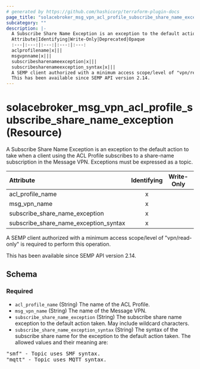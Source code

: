 ```yaml
---
# generated by https://github.com/hashicorp/terraform-plugin-docs
page_title: "solacebroker_msg_vpn_acl_profile_subscribe_share_name_exception Resource - solacebroker"
subcategory: ""
description: |-
  A Subscribe Share Name Exception is an exception to the default action to take when a client using the ACL Profile subscribes to a share-name subscription in the Message VPN. Exceptions must be expressed as a topic.
  Attribute|Identifying|Write-Only|Deprecated|Opaque
  :---|:---:|:---:|:---:|:---:
  aclprofilename|x|||
  msgvpnname|x|||
  subscribesharenameexception|x|||
  subscribesharenameexception_syntax|x|||
  A SEMP client authorized with a minimum access scope/level of "vpn/read-only" is required to perform this operation.
  This has been available since SEMP API version 2.14.
---
```


# solacebroker_msg_vpn_acl_profile_subscribe_share_name_exception (Resource)

A Subscribe Share Name Exception is an exception to the default action to take when a client using the ACL Profile subscribes to a share-name subscription in the Message VPN. Exceptions must be expressed as a topic.


Attribute|Identifying|Write-Only|Deprecated|Opaque
:---|:---:|:---:|:---:|:---:
acl_profile_name|x|||
msg_vpn_name|x|||
subscribe_share_name_exception|x|||
subscribe_share_name_exception_syntax|x|||



A SEMP client authorized with a minimum access scope/level of "vpn/read-only" is required to perform this operation.

This has been available since SEMP API version 2.14.



<!-- schema generated by tfplugindocs -->
## Schema

### Required

- `acl_profile_name` (String) The name of the ACL Profile.
- `msg_vpn_name` (String) The name of the Message VPN.
- `subscribe_share_name_exception` (String) The subscribe share name exception to the default action taken. May include wildcard characters.
- `subscribe_share_name_exception_syntax` (String) The syntax of the subscribe share name for the exception to the default action taken. The allowed values and their meaning are:

<pre>
"smf" - Topic uses SMF syntax.
"mqtt" - Topic uses MQTT syntax.
</pre>

